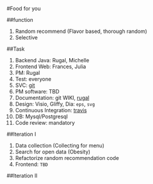 #Food for you


##function
1. Random recommend (Flavor based, thorough random)
2. Selective


##Task
1. Backend Java: Rugal, Michelle
2. Frontend Web: Frances, Julia
3. PM: Rugal
4. Test: everyone
5. SVC: [git](github.com)
6. PM software: TBD
7. Documentation: git WIKI, [rugal](rugal.ga)
8. Design: Visio, Gliffy, Dia: `eps`, `svg`
8. Continuous Integration: [travis](https://travis-ci.org/)
9. DB: Mysql/Postgresql
10. Code review: mandatory


##Iteration I
1. Data collection (Collecting for menu)
2. Search for open data (Obesity)
3. Refactorize random recommendation code
4. Frontend: `TBD`



##Iteration II